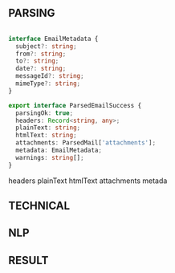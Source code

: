 ## PARSING

````typescript

interface EmailMetadata {
  subject?: string;
  from?: string;
  to?: string;
  date?: string;
  messageId?: string;
  mimeType?: string;
}

export interface ParsedEmailSuccess {
  parsingOk: true;
  headers: Record<string, any>;
  plainText: string;
  htmlText: string;
  attachments: ParsedMail['attachments'];
  metadata: EmailMetadata;
  warnings: string[];
}
````

headers
plainText
htmlText
attachments
metada

## TECHNICAL

## NLP

## RESULT

